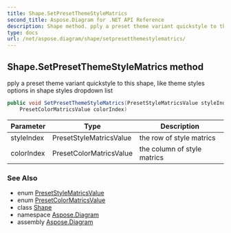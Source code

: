 ```yaml
---
title: Shape.SetPresetThemeStyleMatrics
second_title: Aspose.Diagram for .NET API Reference
description: Shape method. pply a preset theme variant quickstyle to this shape like theme styles options in shape styles dropdown list
type: docs
url: /net/aspose.diagram/shape/setpresetthemestylematrics/
---
```

## Shape.SetPresetThemeStyleMatrics method

pply a preset theme variant quickstyle to this shape, like theme styles options in shape styles dropdown list

```csharp
public void SetPresetThemeStyleMatrics(PresetStyleMatricsValue styleIndex, 
    PresetColorMatricsValue colorIndex)
```

| Parameter | Type | Description |
| --- | --- | --- |
| styleIndex | PresetStyleMatricsValue | the row of style matrics |
| colorIndex | PresetColorMatricsValue | the column of style matrics |

### See Also

* enum [PresetStyleMatricsValue](../../presetstylematricsvalue/)
* enum [PresetColorMatricsValue](../../presetcolormatricsvalue/)
* class [Shape](../)
* namespace [Aspose.Diagram](../../shape/)
* assembly [Aspose.Diagram](../../../)


